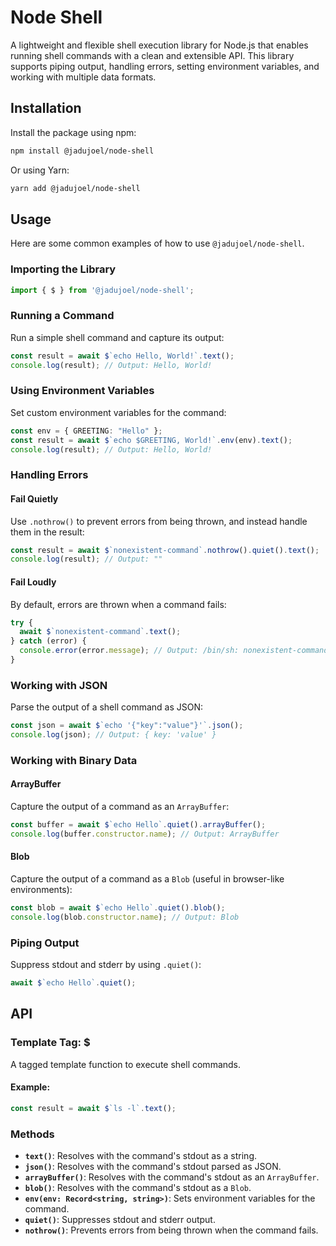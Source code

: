 # Node Shell

A lightweight and flexible shell execution library for Node.js that enables running shell commands with a clean and extensible API. This library supports piping output, handling errors, setting environment variables, and working with multiple data formats.

## Installation

Install the package using npm:

```bash
npm install @jadujoel/node-shell
```

Or using Yarn:

```bash
yarn add @jadujoel/node-shell
```

## Usage

Here are some common examples of how to use `@jadujoel/node-shell`.

### Importing the Library

```typescript
import { $ } from '@jadujoel/node-shell';
```

### Running a Command

Run a simple shell command and capture its output:

```typescript
const result = await $`echo Hello, World!`.text();
console.log(result); // Output: Hello, World!
```

### Using Environment Variables

Set custom environment variables for the command:

```typescript
const env = { GREETING: "Hello" };
const result = await $`echo $GREETING, World!`.env(env).text();
console.log(result); // Output: Hello, World!
```

### Handling Errors

#### Fail Quietly

Use `.nothrow()` to prevent errors from being thrown, and instead handle them in the result:

```typescript
const result = await $`nonexistent-command`.nothrow().quiet().text();
console.log(result); // Output: ""
```

#### Fail Loudly

By default, errors are thrown when a command fails:

```typescript
try {
  await $`nonexistent-command`.text();
} catch (error) {
  console.error(error.message); // Output: /bin/sh: nonexistent-command: command not found
}
```

### Working with JSON

Parse the output of a shell command as JSON:

```typescript
const json = await $`echo '{"key":"value"}'`.json();
console.log(json); // Output: { key: 'value' }
```

### Working with Binary Data

#### ArrayBuffer

Capture the output of a command as an `ArrayBuffer`:

```typescript
const buffer = await $`echo Hello`.quiet().arrayBuffer();
console.log(buffer.constructor.name); // Output: ArrayBuffer
```

#### Blob

Capture the output of a command as a `Blob` (useful in browser-like environments):

```typescript
const blob = await $`echo Hello`.quiet().blob();
console.log(blob.constructor.name); // Output: Blob
```

### Piping Output

Suppress stdout and stderr by using `.quiet()`:

```typescript
await $`echo Hello`.quiet();
```

## API

### Template Tag: $

A tagged template function to execute shell commands.

#### Example:

```typescript
const result = await $`ls -l`.text();
```

### Methods

- **`text()`**: Resolves with the command's stdout as a string.
- **`json()`**: Resolves with the command's stdout parsed as JSON.
- **`arrayBuffer()`**: Resolves with the command's stdout as an `ArrayBuffer`.
- **`blob()`**: Resolves with the command's stdout as a `Blob`.
- **`env(env: Record<string, string>)`**: Sets environment variables for the command.
- **`quiet()`**: Suppresses stdout and stderr output.
- **`nothrow()`**: Prevents errors from being thrown when the command fails.

